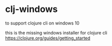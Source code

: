 # clj-windows
to support clojure cli on windows 10

this is the missing windows installer for clojure cli https://clojure.org/guides/getting_started
